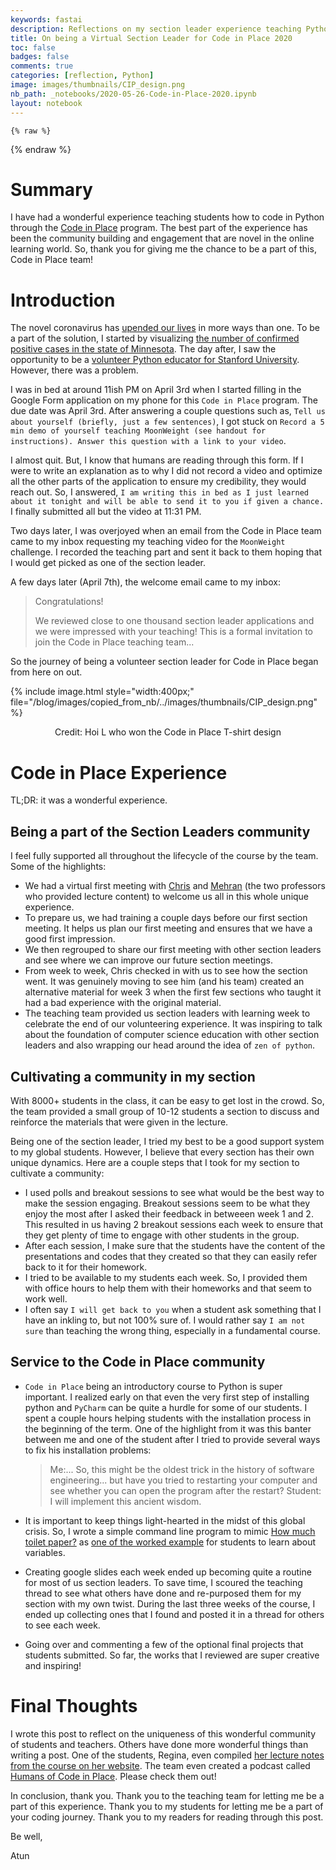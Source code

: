 ```yaml
---
keywords: fastai
description: Reflections on my section leader experience teaching Python through Code in Place program sponsored by Stanford University  
title: On being a Virtual Section Leader for Code in Place 2020  
toc: false  
badges: false  
comments: true  
categories: [reflection, Python]  
image: images/thumbnails/CIP_design.png  
nb_path: _notebooks/2020-05-26-Code-in-Place-2020.ipynb
layout: notebook
---
```


<!--
#################################################
### THIS FILE WAS AUTOGENERATED! DO NOT EDIT! ###
#################################################
# file to edit: _notebooks/2020-05-26-Code-in-Place-2020.ipynb
-->

<div class="container" id="notebook-container">
        
    {% raw %}
    
<div class="cell border-box-sizing code_cell rendered">

</div>
    {% endraw %}

<div class="cell border-box-sizing text_cell rendered"><div class="inner_cell">
<div class="text_cell_render border-box-sizing rendered_html">
<h1 id="Summary">Summary<a class="anchor-link" href="#Summary"> </a></h1><p>I have had a wonderful experience teaching students how to code in Python through the <a href="https://engineering.stanford.edu/news/free-coding-education-time-covid-19">Code in Place</a> program. The best part of the experience has been the community building and engagement that are novel in the online learning world. So, thank you for giving me the chance to be a part of this, Code in Place team!</p>

</div>
</div>
</div>
<div class="cell border-box-sizing text_cell rendered"><div class="inner_cell">
<div class="text_cell_render border-box-sizing rendered_html">
<h1 id="Introduction">Introduction<a class="anchor-link" href="#Introduction"> </a></h1><p>The novel coronavirus has <a href="https://www.wired.com/story/an-oral-history-of-the-day-everything-changed-coronavirus/">upended our lives</a> in more ways than one. To be a part of the solution, I started by visualizing <a href="https://atunanggara.github.io/blog/jupyter/covid-19/altair/2020/04/02/covid-19-dataset.html">the number of confirmed positive cases in the state of Minnesota</a>. The day after, I saw the opportunity to be a <a href="https://engineering.stanford.edu/news/free-coding-education-time-covid-19">volunteer Python educator for Stanford University</a>. However, there was a problem.</p>
<p>I was in bed at around 11ish PM on April 3rd when I started filling in the Google Form application on my phone for this <code>Code in Place</code> program. The due date was April 3rd. After answering a couple questions such as, <code>Tell us about yourself (briefly, just a few sentences)</code>, I got stuck on <code>Record a 5 min demo of yourself teaching MoonWeight (see handout for instructions). Answer this question with a link to your video</code>.</p>
<p>I almost quit. But, I know that humans are reading through this form. If I were to write an explanation as to why I did not record a video and optimize all the other parts of the application to ensure my credibility, they would reach out. So, I answered, <code>I am writing this in bed as I just learned about it tonight and will be able to send it to you if given a chance.</code> I finally submitted all but the video at 11:31 PM.</p>
<p>Two days later, I was overjoyed when an email from the Code in Place team came to my inbox requesting my teaching video for the <code>MoonWeight</code> challenge. I recorded the teaching part and sent it back to them hoping that I would get picked as one of the section leader.</p>
<p>A few days later (April 7th), the welcome email came to my inbox:</p>
<blockquote><p>Congratulations!</p>
<p>We reviewed close to one thousand section leader applications and we were impressed with your teaching! This is a formal invitation to join the Code in Place teaching team...</p>
</blockquote>
<p>So the journey of being a volunteer section leader for Code in Place began from here on out.</p>
<p>{% include image.html style="width:400px;" file="/blog/images/copied_from_nb/../images/thumbnails/CIP_design.png" %}  <p style="text-align: center;"> Credit: Hoi L who won the Code in Place T-shirt design</p></p>

</div>
</div>
</div>
<div class="cell border-box-sizing text_cell rendered"><div class="inner_cell">
<div class="text_cell_render border-box-sizing rendered_html">
<h1 id="Code-in-Place-Experience">Code in Place Experience<a class="anchor-link" href="#Code-in-Place-Experience"> </a></h1><p>TL;DR: it was a wonderful experience.</p>
<h2 id="Being-a-part-of-the-Section-Leaders-community">Being a part of the Section Leaders community<a class="anchor-link" href="#Being-a-part-of-the-Section-Leaders-community"> </a></h2><p>I feel fully supported all throughout the lifecycle of the course by the team. Some of the highlights:</p>
<ul>
<li>We had a virtual first meeting with <a href="https://stanford.edu/~cpiech/bio/index.html">Chris</a> and <a href="http://robotics.stanford.edu/~sahami/bio.html">Mehran</a> (the two professors who provided lecture content) to welcome us all in this whole unique experience.  </li>
<li>To prepare us, we had training a couple days before our first section meeting. It helps us plan our first meeting and ensures that we have a good first impression.  </li>
<li>We then regrouped to share our first meeting with other section leaders and see where we can improve our future section meetings.    </li>
<li>From week to week, Chris checked in with us to see how the section went. It was genuinely moving to see him (and his team) created an alternative material for week 3 when the first few sections who taught it had a bad experience with the original material.  </li>
<li>The teaching team provided us section leaders with learning week to celebrate the end of our volunteering experience. It was inspiring to talk about the foundation of computer science education with other section leaders and also wrapping our head around the idea of <code>zen of python</code>.  </li>
</ul>
<h2 id="Cultivating-a-community-in-my-section">Cultivating a community in my section<a class="anchor-link" href="#Cultivating-a-community-in-my-section"> </a></h2><p>With 8000+ students in the class, it can be easy to get lost in the crowd. So, the team provided a small group of 10-12 students a section to discuss and reinforce the materials that were given in the lecture.</p>
<p>Being one of the section leader, I tried my best to be a good support system to my global students. However, I believe that every section has their own unique dynamics. Here are a couple steps that I took for my section to cultivate a community:</p>
<ul>
<li>I used polls and breakout sessions to see what would be the best way to make the session engaging. Breakout sessions seem to be what they enjoy the most after I asked their feedback in betweeen week 1 and 2. This resulted in us having 2 breakout sessions each week to ensure that they get plenty of time to engage with other students in the group.  </li>
<li>After each session, I make sure that the students have the content of the presentations and codes that they created so that they can easily refer back to it for their homework.  </li>
<li>I tried to be available to my students each week. So, I provided them with office hours to help them with their homeworks and that seem to work well.  </li>
<li>I often say <code>I will get back to you</code> when a student ask something that I have an inkling to, but not 100% sure of. I would rather say <code>I am not sure</code> than teaching the wrong thing, especially in a fundamental course.  </li>
</ul>
<h2 id="Service-to-the-Code-in-Place-community">Service to the Code in Place community<a class="anchor-link" href="#Service-to-the-Code-in-Place-community"> </a></h2><ul>
<li><code>Code in Place</code> being an introductory course to Python is super important. I realized early on that even the very first step of installing python and <code>PyCharm</code> can be quite a hurdle for some of our students. I spent a couple hours helping students with the installation process in the beginning of the term. One of the highlight from it was this banter between me and one of the student after I tried to provide several ways to fix his installation problems:  <blockquote><p>Me:... So, this might be the oldest trick in the history of software engineering... but have you tried to restarting your computer and see whether you can open the program after the restart?    Student: I will implement this ancient wisdom.</p>
</blockquote>
</li>
</ul>
<ul>
<li><p>It is important to keep things light-hearted in the midst of this global crisis. So, I wrote a simple command line program to mimic <a href="https://howmuchtoiletpaper.com/">How much toilet paper?</a> as <a href="https://compedu.stanford.edu/codeinplace/v1/#/example/how-much-TP">one of the worked example</a> for students to learn about variables.</p>
</li>
<li><p>Creating google slides each week ended up becoming quite a routine for most of us section leaders. To save time, I scoured the teaching thread to see what others have done and re-purposed them for my section with my own twist. During the last three weeks of the course, I ended up collecting ones that I found and posted it in a thread for others to see each week.</p>
</li>
<li><p>Going over and commenting a few of the optional final projects that students submitted. So far, the works that I reviewed are super creative and inspiring!</p>
</li>
</ul>

</div>
</div>
</div>
<div class="cell border-box-sizing text_cell rendered"><div class="inner_cell">
<div class="text_cell_render border-box-sizing rendered_html">
<h1 id="Final-Thoughts">Final Thoughts<a class="anchor-link" href="#Final-Thoughts"> </a></h1><p>I wrote this post to reflect on the uniqueness of this wonderful community of students and teachers. Others have done more wonderful things than writing a post. One of the students, Regina, even compiled <a href="https://www.rpgbx.com/python">her lecture notes from the course on her website</a>. The team even created a podcast called <a href="https://anchor.fm/code-in-place">Humans of Code in Place</a>. Please check them out!</p>
<p>In conclusion, thank you. Thank you to the teaching team for letting me be a part of this experience. Thank you to my students for letting me be a part of your coding journey. Thank you to my readers for reading through this post.</p>
<p>Be well,</p>
<p>Atun</p>

</div>
</div>
</div>
</div>
 

